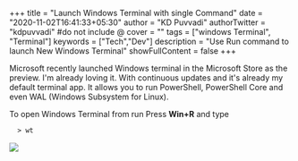 +++
title = "Launch Windows Terminal with single Command"
date = "2020-11-02T16:41:33+05:30"
author = "KD Puvvadi"
authorTwitter = "kdpuvvadi" #do not include @
cover = ""
tags = ["windows Terminal", "Terminal"]
keywords = ["Tech","Dev"]
description = "Use Run command to launch New Windows Terminal"
showFullContent = false
+++


Microsoft recently launched Windows terminal in the Microsoft Store as the preview. I'm already loving it. With continuous updates and it's already my default terminal app. It allows you to run PowerShell, PowerShell Core and even WAL (Windows Subsystem for Linux).



To open Windows Terminal from run Press **Win+R** and type

```html
  > wt
```

![](/image/windows-terminal.gif)